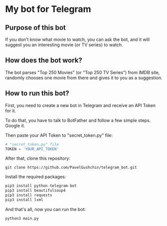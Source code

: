 # My bot for Telegram
## Purpose of this bot
If you don't know what movie to watch, you can ask the bot, and it will suggest you an interesting movie (or TV series) to watch.

## How does the bot work?
The bot parses "Top 250 Movies" (or "Top 250 TV Series") from IMDB site, randomly chooses one movie from there and gives it to you as a suggestion. 

## How to run this bot?
First, you need to create a new bot in Telegram and receive an API Token for it.

To do that, you have to talk to BotFather and follow a few simple steps. Google it.

Then paste your API Token to "secret_token.py" file:

```python
# "secret_token.py" file
TOKEN = 'YOUR_API_TOKEN'
```

After that, clone this repository:

```shell
git clone https://github.com/PavelGushchin/telegram_bot.git
```

Install the required packages:

```python
pip3 install python-telegram-bot
pip3 install beautifulsoup4
pip3 install requests
pip3 install lxml
```

And that's all, now you can run the bot:
```shell
python3 main.py
```